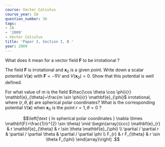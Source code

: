 ```yaml
---
course: Vector Calculus
course_year: IA
question_number: 36
tags:
- IA
- '2009'
- Vector Calculus
title: 'Paper 3, Section I, B '
year: 2009
---
```




What does it mean for a vector field $\mathbf{F}$ to be irrotational ?

The field $\mathbf{F}$ is irrotational and $\mathbf{x}_{0}$ is a given point. Write down a scalar potential $V(\mathbf{x})$ with $\mathbf{F}=-\nabla V$ and $V\left(\mathbf{x}_{0}\right)=0$. Show that this potential is well defined.

For what value of $m$ is the field $\frac{\cos \theta \cos \phi}{r} \mathbf{e}_{\theta}+\frac{m \sin \phi}{r} \mathbf{e}_{\phi}$ irrotational, where $(r, \theta, \phi)$ are spherical polar coordinates? What is the corresponding potential $V(\mathbf{x})$ when $\mathbf{x}_{0}$ is the point $r=1, \theta=0$ ?

$$\left[\text { In spherical polar coordinates } \nabla \times \mathbf{F}=\frac{1}{r^{2} \sin \theta} \mid \begin{array}{ccc}
\mathbf{e}_{r} & r \mathbf{e}_{\theta} & r \sin \theta \mathbf{e}_{\phi} \\
\partial / \partial r & \partial / \partial \theta & \partial / \partial \phi \\
F_{r} & r F_{\theta} & r \sin \theta F_{\phi}
\end{array}\right] .$$
